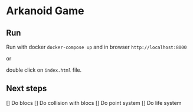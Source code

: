 # Arkanoid Game

## Run

Run with docker `docker-compose up` and in browser `http://localhost:8000`

or 

double click on `index.html` file.

## Next steps

[] Do blocs
[] Do collision with blocs
[] Do point system
[] Do life system